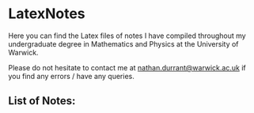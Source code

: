 # LatexNotes
Here you can find the Latex files of notes I have compiled throughout my undergraduate degree in Mathematics and Physics at the University of Warwick.

Please do not hesitate to contact me at nathan.durrant@warwick.ac.uk if you find any errors / have any queries.  


## List of Notes:

